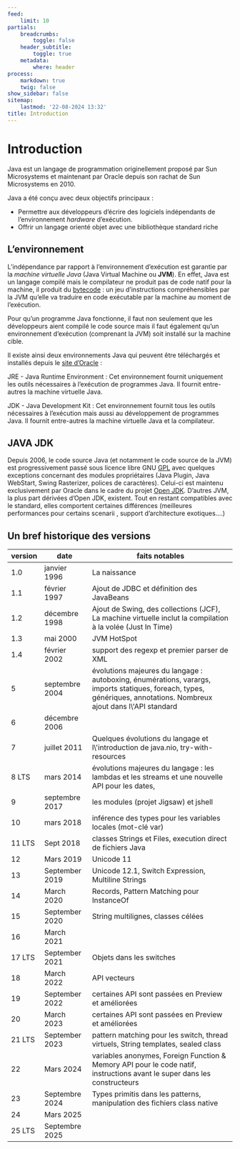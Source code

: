 ```yaml
---
feed:
    limit: 10
partials:
    breadcrumbs:
        toggle: false
    header_subtitle:
        toggle: true
    metadata:
        where: header
process:
    markdown: true
    twig: false
show_sidebar: false
sitemap:
    lastmod: '22-08-2024 13:32'
title: Introduction
---
```


# Introduction

Java est un langage de programmation originellement proposé par Sun
Microsystems et maintenant par Oracle depuis son rachat de Sun
Microsystems en 2010.

Java a été conçu avec deux objectifs principaux :

* Permettre aux développeurs d’écrire des logiciels indépendants de
  l’environnement *hardware* d’exécution.
* Offrir un langage orienté objet avec une bibliothèque standard riche

## L’environnement

L’indépendance par rapport à l’environnement d’exécution est garantie
par la *machine virtuelle Java* (Java Virtual Machine ou **JVM**). En
effet, Java est un langage compilé mais le compilateur ne produit pas de
code natif pour la machine, il produit du
[bytecode](https://fr.wikipedia.org/wiki/Bytecode_Java) : un jeu
d’instructions compréhensibles par la JVM qu’elle va traduire en code
exécutable par la machine au moment de l’exécution.

Pour qu’un programme Java fonctionne, il faut non seulement que les
développeurs aient compilé le code source mais il faut également qu’un
environnement d’exécution (comprenant la JVM) soit installé sur la
machine cible.

Il existe ainsi deux environnements Java qui peuvent être téléchargés et
installés depuis le [site
d’Oracle](http://www.oracle.com/technetwork/java/javase/downloads/index.html)
:

JRE - Java Runtime Environment
: Cet environnement fournit uniquement les outils nécessaires à
  l’exécution de programmes Java. Il fournit entre-autres la machine
  virtuelle Java.

JDK - Java Development Kit
: Cet environnement fournit tous les outils nécessaires à l’exécution
  mais aussi au développement de programmes Java. Il fournit
  entre-autres la machine virtuelle Java et la compilateur.

## JAVA JDK

Depuis 2006, le code source Java (et notamment le code source de la JVM)
est progressivement passé sous licence libre GNU
[GPL](https://fr.wikipedia.org/wiki/Licence_publique_g%C3%A9n%C3%A9rale_GNU)
avec quelques exceptions concernant des modules propriétaires (Java
Plugin, Java WebStart, Swing Rasterizer, polices de caractères).
Celui-ci est maintenu exclusivement par Oracle dans le cadre du projet
[Open JDK](http://openjdk.java.net/). D’autres JVM, la plus part
dérivées d’Open JDK, existent. Tout en restant compatibles avec le
standard, elles comportent certaines différences (meilleures
performances pour certains scenarii , support d’architecture
exotiques.…)

## Un bref historique des versions

| version | date           | faits notables                                                                                                                                                       |
|---------|----------------|----------------------------------------------------------------------------------------------------------------------------------------------------------------------|
| 1.0     | janvier 1996   | La naissance                                                                                                                                                         |
| 1.1     | février 1997   | Ajout de JDBC et définition des JavaBeans                                                                                                                            |
| 1.2     | décembre 1998  | Ajout de Swing, des collections (JCF), La machine virtuelle inclut la  compilation à la volée (Just In Time)                                                         |
| 1.3     | mai 2000       | JVM HotSpot                                                                                                                                                          |
| 1.4     | février 2002   | support des regexp et premier parser de XML                                                                                                                          |
| 5       | septembre 2004 | évolutions majeures du langage : autoboxing, énumérations, varargs, imports statiques, foreach, types, génériques, annotations. Nombreux ajout dans l\\'API standard |
| 6       | décembre 2006  |                                                                                                                                                                      |
| 7       | juillet 2011   | Quelques évolutions du langage et l\\'introduction de java.nio, try-with-resources                                                                                   |
| 8 LTS   | mars 2014      | évolutions majeures du langage : les lambdas et les streams et une nouvelle API pour les dates,                                                                      |
| 9       | septembre 2017 | les modules (projet Jigsaw) et jshell                                                                                                                                |
| 10      | mars 2018      | inférence des types pour les variables locales (mot-clé var)                                                                                                         |
| 11 LTS  | Sept 2018      | classes Strings et Files, execution direct de fichiers Java                                                                                                          |
| 12      | Mars 2019      | Unicode 11                                                                                                                                                           |
| 13      | September 2019 | Unicode 12.1, Switch Expression, Multiline Strings                                                                                                                   |
| 14      | March 2020     | Records,  Pattern Matching pour InstanceOf                                                                                                                           |
| 15      | September 2020 | String multilignes, classes célées                                                                                                                                   |
| 16      | March 2021     |                                                                                                                                                                      |
| 17 LTS  | September 2021 | Objets dans les switches                                                                                                                                             |
| 18      | March 2022     | API vecteurs                                                                                                                                                         |
| 19      | September 2022 | certaines API sont passées en Preview et améliorées                                                                                                                  |
| 20      | March 2023     | certaines API sont passées en Preview et améliorées                                                                                                                  |
| 21 LTS  | September 2023 | pattern matching pour les switch, thread virtuels, String templates, sealed class                                                                                    |
| 22      | Mars 2024      | variables anonymes, Foreign Function & Memory API pour le code natif, instructions avant le super dans les constructeurs                                             |
| 23      | Septembre 2024 | Types primitis dans les patterns, manipulation des fichiers class native                                                                                             |
| 24      | Mars 2025      | |
| 25 LTS      | Septembre 2025 | |
